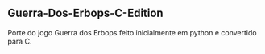 ## Guerra-Dos-Erbops-C-Edition
Porte do jogo Guerra dos Erbops feito inicialmente em python e convertido para C.
